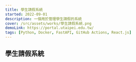```yaml
---
title: 學生請假系統
started: 2022-09-01
description: 一個用於管理學生請假的系統
cover: /src/assets/works/學生請假系統.png
demoLink: https://portal.utaipei.edu.tw/
tags: [Python, Docker, FastAPI, GitHub Actions, React.js]
---
```


## 學生請假系統
